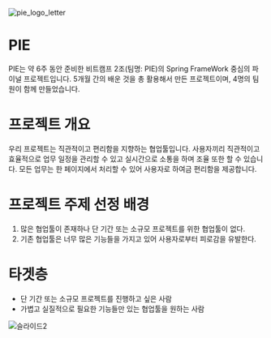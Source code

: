 ![pie_logo_letter](https://user-images.githubusercontent.com/67107008/106469335-80218900-64e2-11eb-8d78-391fcdc5233c.png)

# PIE
PIE는 약 6주 동안 준비한 비트캠프 2조(팀명: PIE)의 Spring FrameWork 중심의 파이널 프로젝트입니다. 5개월 간의 배운 것을 총 활용해서 만든 프로젝트이며, 4명의 팀원이 함께 만들었습니다.<br>

# 프로젝트 개요
우리 프로젝트는 직관적이고 편리함을 지향하는 협업툴입니다. 사용자끼리 직관적이고 효율적으로 업무 일정을 관리할 수 있고 실시간으로 소통을 하며 조율 또한 할 수 있습니다. 모든 업무는 한 페이지에서 처리할 수 있어 사용자로 하여금 편리함을 제공합니다.<br>

# 프로젝트 주제 선정 배경
1. 많은 협업툴이 존재하나 단 기간 또는 소규모 프로젝트를 위한 협업툴이 없다.
2. 기존 협업툴은 너무 많은 기능들을 가지고 있어 사용자로부터 피로감을 유발한다.<br>

# 타겟층
- 단 기간 또는 소규모 프로젝트를 진행하고 싶은 사람
- 가볍고 실질적으로 필요한 기능들만 있는 협업툴을 원하는 사람<br>


![슬라이드2](https://user-images.githubusercontent.com/67107008/106383967-e4254e00-640b-11eb-883d-aa3f4beacf99.png)
